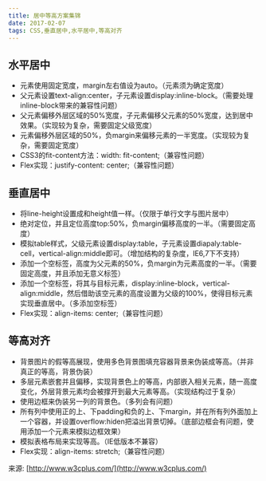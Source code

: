 ```yaml
---
title: 居中等高方案集锦
date: 2017-02-07
tags: CSS,垂直居中,水平居中,等高对齐
---
```

## 水平居中

- 元素使用固定宽度，margin左右值设为auto。（元素须为确定宽度）
- 父元素设置text-align:center，子元素设置display:inline-block。（需要处理inline-block带来的兼容性问题）
- 父元素偏移外层区域的50%宽度，子元素偏移父元素的50%宽度，达到居中效果。（实现较为复杂，需要固定父级宽度）
- 元素偏移外层区域的50%，负margin来偏移元素的一半宽度。（实现较为复杂，需要固定宽度）
- CSS3的fit-content方法：width: fit-content;（兼容性问题）
- Flex实现：justify-content: center;（兼容性问题）



## 垂直居中

- 将line-height设置成和height值一样。（仅限于单行文字与图片居中）
- 绝对定位，并且定位高度top:50%，负margin偏移高度的一半。（需要固定高度）
- 模拟table样式，父级元素设置display:table，子元素设置diapaly:table-cell，vertical-align:middle即可。（增加结构的复杂度，IE6,7下不支持）
- 添加一个空标签，高度为父元素的50%，负margin为元素高度的一半。（需要固定高度，并且添加无意义标签）
- 添加一个空标签，将其与目标元素，display:inline-block，vertical-align:middle，然后借助该空元素的高度设置为父级的100%，使得目标元素实现垂直居中。（多添加空标签）
- Flex实现：align-items: center;（兼容性问题）


## 等高对齐

- 背景图片的假等高展现，使用多色背景图填充容器背景来伪装成等高。（并非真正的等高，背景伪装）
- 多层元素嵌套并且偏移，实现背景色上的等高，内部嵌入相关元素，随一高度变化，外层背景元素均会被撑开到最大元素等高。（实现结构过于复杂）
- 使用边框来伪装另一列的背景色。（多列会有问题）
- 所有列中使用正的上、下padding和负的上、下margin，并在所有列外面加上一个容器，并设置overflow:hiden把溢出背景切掉。（底部边框会有问题，使用添加一个元素来模拟边框效果）
- 模拟表格布局来实现等高。（IE低版本不兼容）
- Flex实现：align-items: stretch;（兼容性问题）



来源: [http://www.w3cplus.com/](http://www.w3cplus.com/)